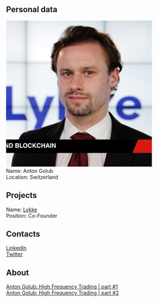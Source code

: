 ## Personal data
![ photo](photo/anton_golub.jpg)  
Name: Anton Golub  
Location: Switzerland  
## Projects 
Name: [Lykke](../projects/lykke.md)  
Position: Co-Founder  
## Contacts
[LinkedIn](https://www.linkedin.com/in/antongolub/)  
[Twitter](https://twitter.com/Anton_Golub)  
## About
[Anton Golub: High Frequency Trading | part #1](https://www.youtube.com/watch?v=nMfQkugE6_w)  
[Anton Golub: High Frequency Trading | part #2](https://www.youtube.com/watch?v=X-bdmGcJ2lU)  
